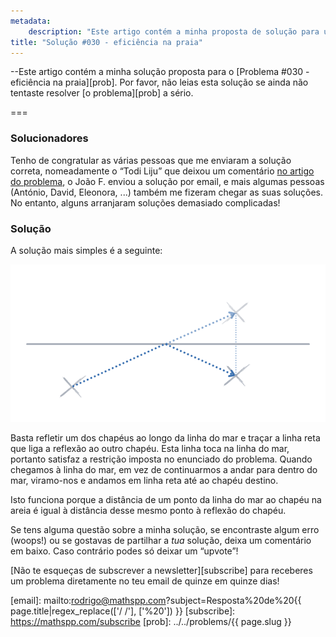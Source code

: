```yaml
---
metadata:
    description: "Este artigo contém a minha proposta de solução para um dos problemas deste blogue."
title: "Solução #030 - eficiência na praia"
---
```



--Este artigo contém a minha solução proposta
para o [Problema #030 - eficiência na praia][prob].
Por favor, não leias esta solução se ainda não tentaste
resolver [o problema][prob] a sério.

===

### Solucionadores

Tenho de congratular as várias pessoas que me enviaram a solução correta,
nomeadamente o “Todi Liju” que deixou um comentário
[no artigo do problema](http://disq.us/p/2faafjt),
o João F. enviou a solução por email, e mais algumas pessoas (António, David,
Eleonora, ...) também me fizeram chegar as suas soluções.
No entanto, alguns arranjaram soluções demasiado complicadas!


### Solução

A solução mais simples é a seguinte:

![](_solution.png "Traça a linha que liga um chapéu à reflexão do outro ao longo da linha do mar.")


Basta refletir um dos chapéus ao longo da linha do mar e traçar a linha reta que liga
a reflexão ao outro chapéu.
Esta linha toca na linha do mar, portanto satisfaz a restrição imposta no enunciado
do problema.
Quando chegamos à linha do mar, em vez de continuarmos a andar para dentro do mar,
viramo-nos e andamos em linha reta até ao chapéu destino.

Isto funciona porque a distância de um ponto da linha do mar ao chapéu na areia é
igual à distância desse mesmo ponto à reflexão do chapéu.

Se tens alguma questão sobre a minha solução, se encontraste algum erro (woops!) ou se gostavas de partilhar a *tua* solução, deixa um comentário em baixo.
Caso contrário podes só deixar um “upvote”!

[Não te esqueças de subscrever a newsletter][subscribe] para receberes
um problema diretamente no teu email de quinze em quinze dias!

[email]: mailto:rodrigo@mathspp.com?subject=Resposta%20de%20{{ page.title|regex_replace(['/ /'], ['%20']) }}
[subscribe]: https://mathspp.com/subscribe
[prob]: ../../problems/{{ page.slug }}
